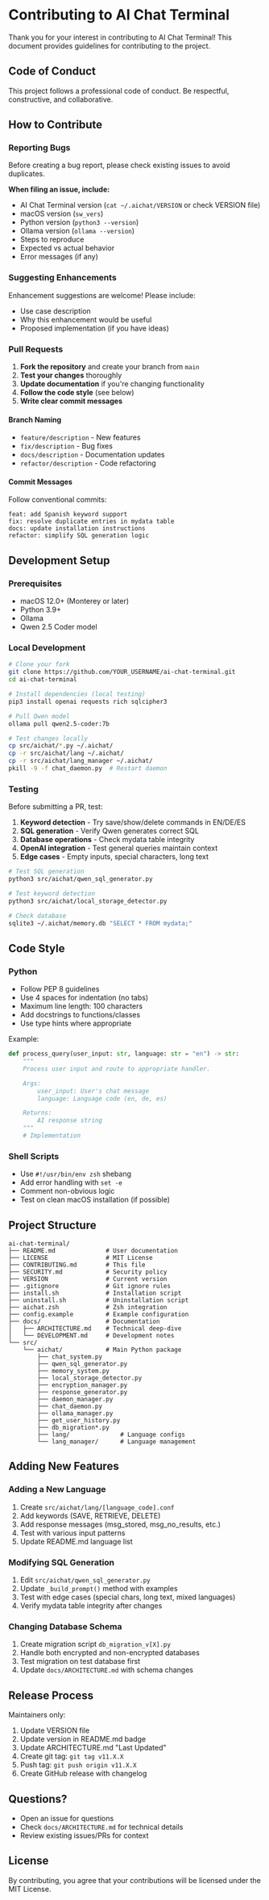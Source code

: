 # Contributing to AI Chat Terminal

Thank you for your interest in contributing to AI Chat Terminal! This document provides guidelines for contributing to the project.

## Code of Conduct

This project follows a professional code of conduct. Be respectful, constructive, and collaborative.

## How to Contribute

### Reporting Bugs

Before creating a bug report, please check existing issues to avoid duplicates.

**When filing an issue, include:**
- AI Chat Terminal version (`cat ~/.aichat/VERSION` or check VERSION file)
- macOS version (`sw_vers`)
- Python version (`python3 --version`)
- Ollama version (`ollama --version`)
- Steps to reproduce
- Expected vs actual behavior
- Error messages (if any)

### Suggesting Enhancements

Enhancement suggestions are welcome! Please include:
- Use case description
- Why this enhancement would be useful
- Proposed implementation (if you have ideas)

### Pull Requests

1. **Fork the repository** and create your branch from `main`
2. **Test your changes** thoroughly
3. **Update documentation** if you're changing functionality
4. **Follow the code style** (see below)
5. **Write clear commit messages**

#### Branch Naming

- `feature/description` - New features
- `fix/description` - Bug fixes
- `docs/description` - Documentation updates
- `refactor/description` - Code refactoring

#### Commit Messages

Follow conventional commits:
```
feat: add Spanish keyword support
fix: resolve duplicate entries in mydata table
docs: update installation instructions
refactor: simplify SQL generation logic
```

## Development Setup

### Prerequisites

- macOS 12.0+ (Monterey or later)
- Python 3.9+
- Ollama
- Qwen 2.5 Coder model

### Local Development

```bash
# Clone your fork
git clone https://github.com/YOUR_USERNAME/ai-chat-terminal.git
cd ai-chat-terminal

# Install dependencies (local testing)
pip3 install openai requests rich sqlcipher3

# Pull Qwen model
ollama pull qwen2.5-coder:7b

# Test changes locally
cp src/aichat/*.py ~/.aichat/
cp -r src/aichat/lang ~/.aichat/
cp -r src/aichat/lang_manager ~/.aichat/
pkill -9 -f chat_daemon.py  # Restart daemon
```

### Testing

Before submitting a PR, test:

1. **Keyword detection** - Try save/show/delete commands in EN/DE/ES
2. **SQL generation** - Verify Qwen generates correct SQL
3. **Database operations** - Check mydata table integrity
4. **OpenAI integration** - Test general queries maintain context
5. **Edge cases** - Empty inputs, special characters, long text

```bash
# Test SQL generation
python3 src/aichat/qwen_sql_generator.py

# Test keyword detection
python3 src/aichat/local_storage_detector.py

# Check database
sqlite3 ~/.aichat/memory.db "SELECT * FROM mydata;"
```

## Code Style

### Python

- Follow PEP 8 guidelines
- Use 4 spaces for indentation (no tabs)
- Maximum line length: 100 characters
- Add docstrings to functions/classes
- Use type hints where appropriate

Example:
```python
def process_query(user_input: str, language: str = "en") -> str:
    """
    Process user input and route to appropriate handler.

    Args:
        user_input: User's chat message
        language: Language code (en, de, es)

    Returns:
        AI response string
    """
    # Implementation
```

### Shell Scripts

- Use `#!/usr/bin/env zsh` shebang
- Add error handling with `set -e`
- Comment non-obvious logic
- Test on clean macOS installation (if possible)

## Project Structure

```
ai-chat-terminal/
├── README.md              # User documentation
├── LICENSE                # MIT License
├── CONTRIBUTING.md        # This file
├── SECURITY.md            # Security policy
├── VERSION                # Current version
├── .gitignore             # Git ignore rules
├── install.sh             # Installation script
├── uninstall.sh           # Uninstallation script
├── aichat.zsh             # Zsh integration
├── config.example         # Example configuration
├── docs/                  # Documentation
│   ├── ARCHITECTURE.md    # Technical deep-dive
│   └── DEVELOPMENT.md     # Development notes
└── src/
    └── aichat/            # Main Python package
        ├── chat_system.py
        ├── qwen_sql_generator.py
        ├── memory_system.py
        ├── local_storage_detector.py
        ├── encryption_manager.py
        ├── response_generator.py
        ├── daemon_manager.py
        ├── chat_daemon.py
        ├── ollama_manager.py
        ├── get_user_history.py
        ├── db_migration*.py
        ├── lang/              # Language configs
        └── lang_manager/      # Language management
```

## Adding New Features

### Adding a New Language

1. Create `src/aichat/lang/[language_code].conf`
2. Add keywords (SAVE, RETRIEVE, DELETE)
3. Add response messages (msg_stored, msg_no_results, etc.)
4. Test with various input patterns
5. Update README.md language list

### Modifying SQL Generation

1. Edit `src/aichat/qwen_sql_generator.py`
2. Update `_build_prompt()` method with examples
3. Test with edge cases (special chars, long text, mixed languages)
4. Verify mydata table integrity after changes

### Changing Database Schema

1. Create migration script `db_migration_v[X].py`
2. Handle both encrypted and non-encrypted databases
3. Test migration on test database first
4. Update `docs/ARCHITECTURE.md` with schema changes

## Release Process

Maintainers only:

1. Update VERSION file
2. Update version in README.md badge
3. Update ARCHITECTURE.md "Last Updated"
4. Create git tag: `git tag v11.X.X`
5. Push tag: `git push origin v11.X.X`
6. Create GitHub release with changelog

## Questions?

- Open an issue for questions
- Check `docs/ARCHITECTURE.md` for technical details
- Review existing issues/PRs for context

## License

By contributing, you agree that your contributions will be licensed under the MIT License.
